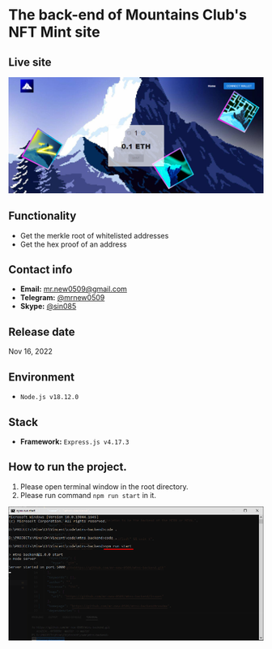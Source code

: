 # The back-end of Mountains Club's NFT Mint site

## Live site
[![Live site](readme_images/guide-site.png)](https://mintmountainsclub.ch)

## Functionality
- Get the merkle root of whitelisted addresses
- Get the hex proof of an address

## Contact info
- **Email:** mr.new0509@gmail.com
- **Telegram:** [@mrnew0509](https://t.me/mrnew0509)
- **Skype:** [@sin085](https://join.skype.com/invite/xat3AgpiRVOI)

## Release date
Nov 16, 2022

## Environment
- `Node.js v18.12.0`

## Stack
- **Framework:** `Express.js v4.17.3`

## How to run the project.
1. Please open terminal window in the root directory.
2. Please run command `npm run start` in it.

![guide-terminal](readme_images/guide-terminal.png)